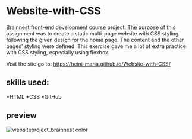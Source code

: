 # Website-with-CSS
 
Brainnest front-end development course project. The purpose of this assignment was to create a static multi-page website with CSS styling following the given design for the home page. The content and the other pages' styling were defined. This exercise gave me a lot of extra practice with CSS styling, especially using flexbox.

Visit the site go to: https://heini-maria.github.io/Website-with-CSS/
 

## skills used:

*HTML
*CSS
*GitHub

## preview
 ![websiteproject_brainnest color](https://user-images.githubusercontent.com/115211431/208671428-874164f0-7a94-4b48-821d-a4d431fc05a8.png)

 

